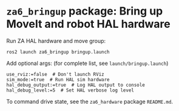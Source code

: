 # `za6_bringup` package:  Bring up MoveIt and robot HAL hardware

Run ZA HAL hardware and move group:

    ros2 launch za6_bringup bringup.launch

Add optional args:  (for complete list, see `launch/bringup.launch`)

    use_rviz:=false  # Don't launch RViz
    sim_mode:=true  # Run HAL sim hardware
    hal_debug_output:=true  # Log HAL output to console
    hal_debug_level:=5  # Set HAL verbose log level

To command drive state, see the `za6_hardware` package `README.md`.
